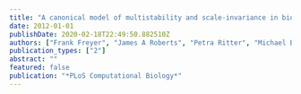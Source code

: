 ```yaml
---
title: "A canonical model of multistability and scale-invariance in biological systems"
date: 2012-01-01
publishDate: 2020-02-18T22:49:50.882510Z
authors: ["Frank Freyer", "James A Roberts", "Petra Ritter", "Michael Breakspear"]
publication_types: ["2"]
abstract: ""
featured: false
publication: "*PLoS Computational Biology*"
---
```


